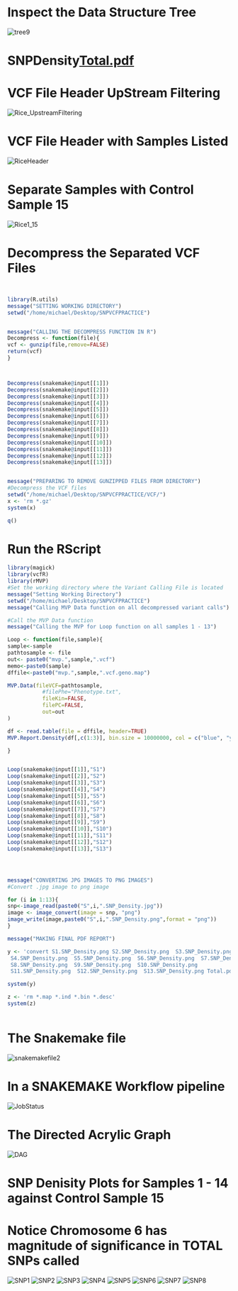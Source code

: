 # Inspect the Data Structure Tree
![tree9](https://user-images.githubusercontent.com/93121277/158329889-1a9870e3-e656-4de3-94d7-4c3176136a43.png)
# SNPDensity[Total.pdf](https://github.com/PBGLMichaelHall/SNPDensity/files/8109884/Total.pdf)
# VCF File Header UpStream Filtering 
![Rice_UpstreamFiltering](https://user-images.githubusercontent.com/93121277/157855864-b4fa542c-3aae-4885-a098-e40038e0d592.png)
# VCF File Header with Samples Listed
![RiceHeader](https://user-images.githubusercontent.com/93121277/157856014-65cc5b6d-661b-4499-b82e-af6b3190f3f6.png)
# Separate Samples with Control Sample 15
![Rice1_15](https://user-images.githubusercontent.com/93121277/157856783-73a6f621-7fa9-4972-999b-66edeb903bfd.png)


# Decompress the Separated VCF Files

```r


library(R.utils)
message("SETTING WORKING DIRECTORY")
setwd("/home/michael/Desktop/SNPVCFPRACTICE")


message("CALLING THE DECOMPRESS FUNCTION IN R")
Decompress <- function(file){
vcf <- gunzip(file,remove=FALSE)
return(vcf)
}



Decompress(snakemake@input[[1]])
Decompress(snakemake@input[[2]])
Decompress(snakemake@input[[3]])
Decompress(snakemake@input[[4]])
Decompress(snakemake@input[[5]])
Decompress(snakemake@input[[6]])
Decompress(snakemake@input[[7]])
Decompress(snakemake@input[[8]])
Decompress(snakemake@input[[9]])
Decompress(snakemake@input[[10]])
Decompress(snakemake@input[[11]])
Decompress(snakemake@input[[12]])
Decompress(snakemake@input[[13]])


message("PREPARING TO REMOVE GUNZIPPED FILES FROM DIRECTORY")
#Decompress the VCF files
setwd("/home/michael/Desktop/SNPVCFPRACTICE/VCF/")
x <- 'rm *.gz'
system(x)

q()

```
# Run the RScript
```r
library(magick)
library(vcfR)
library(rMVP)
#Set the working directory where the Variant Calling File is located
message("Setting Working Directory")
setwd("/home/michael/Desktop/SNPVCFPRACTICE")
message("Calling MVP Data function on all decompressed variant calls")

#Call the MVP Data function
message("Calling the MVP for Loop function on all samples 1 - 13")

Loop <- function(file,sample){
sample<-sample
pathtosample <- file
out<- paste0("mvp.",sample,".vcf")
memo<-paste0(sample)
dffile<-paste0("mvp.",sample,".vcf.geno.map")

MVP.Data(fileVCF=pathtosample,
           #filePhe="Phenotype.txt",
           fileKin=FALSE,
           filePC=FALSE,
           out=out
)

df <- read.table(file = dffile, header=TRUE)
MVP.Report.Density(df[,c(1:3)], bin.size = 10000000, col = c("blue", "yellow", "red"), memo = memo, file.type = "jpg", dpi=300)

}


Loop(snakemake@input[[1]],"S1")
Loop(snakemake@input[[2]],"S2")
Loop(snakemake@input[[3]],"S3")
Loop(snakemake@input[[4]],"S4")
Loop(snakemake@input[[5]],"S5")
Loop(snakemake@input[[6]],"S6")
Loop(snakemake@input[[7]],"S7")
Loop(snakemake@input[[8]],"S8")
Loop(snakemake@input[[9]],"S9")
Loop(snakemake@input[[10]],"S10")
Loop(snakemake@input[[11]],"S11")
Loop(snakemake@input[[12]],"S12")
Loop(snakemake@input[[13]],"S13")




message("CONVERTING JPG IMAGES TO PNG IMAGES")
#Convert .jpg image to png image

for (i in 1:13){
snp<-image_read(paste0("S",i,".SNP_Density.jpg"))
image <- image_convert(image = snp, "png")
image_write(image,paste0("S",i,".SNP_Density.png",format = "png"))
}

message("MAKING FINAL PDF REPORT")

y <- 'convert S1.SNP_Density.png S2.SNP_Density.png  S3.SNP_Density.png
 S4.SNP_Density.png  S5.SNP_Density.png  S6.SNP_Density.png  S7.SNP_Density.png
 S8.SNP_Density.png  S9.SNP_Density.png  S10.SNP_Density.png
 S11.SNP_Density.png  S12.SNP_Density.png  S13.SNP_Density.png Total.pdf'

system(y)

z <- 'rm *.map *.ind *.bin *.desc'
system(z)



```

# The Snakemake file

![snakemakefile2](https://user-images.githubusercontent.com/93121277/158329199-8de5b090-77ab-4bb8-ab2a-6cac8be26441.png)



# In a SNAKEMAKE Workflow pipeline


![JobStatus](https://user-images.githubusercontent.com/93121277/158328868-f1b2cc6d-3c10-4f08-a571-a3be494d0f6b.png)


# The Directed Acrylic Graph

![DAG](https://user-images.githubusercontent.com/93121277/158328677-4f7e59be-fb09-42b3-ab7e-29736a17772a.png)




# SNP Denisity Plots for Samples 1 - 14 against Control Sample 15
# Notice Chromosome 6 has magnitude of significance in TOTAL SNPs called
![SNP1](https://user-images.githubusercontent.com/93121277/157857578-1394e266-822e-4ae8-885c-79a80fdd5a50.png)
![SNP2](https://user-images.githubusercontent.com/93121277/157857581-2e4737b6-a004-404f-abec-a0c3beac40e0.png)
![SNP3](https://user-images.githubusercontent.com/93121277/157857586-b0ddf88f-dc03-4de4-a5b4-1e32db6585c9.png)
![SNP4](https://user-images.githubusercontent.com/93121277/157857589-d745d9d4-84bb-4add-a44c-e4e6da628365.png)
![SNP5](https://user-images.githubusercontent.com/93121277/157857592-ba020eeb-23e6-4a53-8be2-845efd9fc252.png)
![SNP6](https://user-images.githubusercontent.com/93121277/157857595-c0d9acc4-6a7e-4b05-aa2d-314e26ce1389.png)
![SNP7](https://user-images.githubusercontent.com/93121277/157857599-de6c6cf6-a664-46fa-9fd9-61a4b40abc8c.png)
![SNP8](https://user-images.githubusercontent.com/93121277/157857601-54026508-1cc6-4028-8467-e8647cd93b7b.png)

